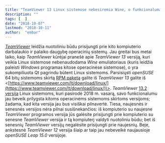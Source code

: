 ```yaml
---
title: "TeamViewer 13 Linux sistemose nebesiremia Wine, o funkcionalumas jau beveik toks pat"
description: ""
tags: [  ]
date: "2018-10-07"
lastmod: "2018-10-11"
author:  "embar"
---
```

[_TeamViewer_](https://www.teamviewer.com/lt/) leidžia nuotoliniu būdu prisijungti prie kito kompiuterio darbalaukio ir palaiko daugybę operacinių sistemų. Jau greitai bus metai laiko, kaip _TeamViewer_ kūrėjai pranešė apie _TeamViewer 13_ versiją, kuri veikia Linux sistemose nebenaudodama _Wine_ emuliatoriaus (kuris leidžia paleisti _Windows_ programas kitose operacinėse sistemose), o yra sukompiliuota Qt pagrindu būtent Linux sistemoms. Parsisiųsti _openSUSE_ 64 bitų sistemoms skirtą [RPM paketą](https://download.teamviewer.com/download/linux/teamviewer-suse.x86_64.rpm) galite iš _TeamViewer 13_ galite iš <[https://www.teamviewer.com/lt/download/linux/](https://www.teamviewer.com/lt/download/linux/)\>. _TeamViewer_ [13.2 versija](https://community.teamviewer.com/t5/Linux/Update-13-2-13582-Summer-release/m-p/40607) Linux sistemoms, kuri pasirodė 2018 m. vasarą, savo funkcionalumu jau beveik prilygsta kitoms operacinėms sistemoms skirtoms versijoms; žadama, kad kita versija jau bus visiškai pilnavertė. Tiesa, naujesnės ir senesnės versijos nėra pilnai susišnekančios: iš kompiuterio su naujesne _TeamViewer_ programos versija jūs galėsite prisijungti prie kompiuterio su senesne _TeamViewer_ versija ir tą kompiuterį valdyti nuotoliniu būdu; bet iš senesnių _TeamViewer_ versijų negalėsite prisijungti prie naujesnių. Beje, ankstesnė _TeamViewer 12_ versija šiaip ar taip jau nebeveikė naujausioje _openSUSE Leap 15.0_ versijoje.
